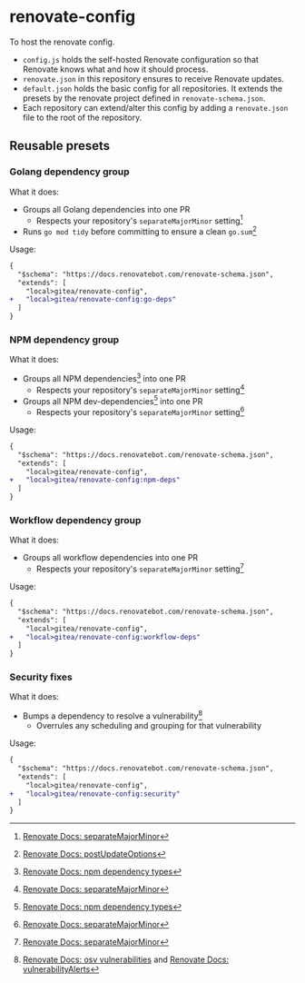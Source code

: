 # renovate-config

To host the renovate config.

- `config.js` holds the self-hosted Renovate configuration so that Renovate knows what and how it should process.
- `renovate.json` in this repository ensures to receive Renovate updates.
- `default.json` holds the basic config for all repositories. It extends the presets by the renovate project defined in `renovate-schema.json`.
- Each repository can extend/alter this config by adding a `renovate.json` file to the root of the repository.

## Reusable presets

### Golang dependency group

What it does:

- Groups all Golang dependencies into one PR
  - Respects your repository's `separateMajorMinor` setting[^1]
- Runs `go mod tidy` before committing to ensure a clean `go.sum`[^2]

Usage:

```diff
{
  "$schema": "https://docs.renovatebot.com/renovate-schema.json",
  "extends": [
    "local>gitea/renovate-config",
+   "local>gitea/renovate-config:go-deps"
  ]
}
```

### NPM dependency group

What it does:

- Groups all NPM dependencies[^3] into one PR
  - Respects your repository's `separateMajorMinor` setting[^1]
- Groups all NPM dev-dependencies[^3] into one PR
  - Respects your repository's `separateMajorMinor` setting[^1]

Usage:

```diff
{
  "$schema": "https://docs.renovatebot.com/renovate-schema.json",
  "extends": [
    "local>gitea/renovate-config",
+   "local>gitea/renovate-config:npm-deps"
  ]
}
```

### Workflow dependency group

What it does:

- Groups all workflow dependencies into one PR
  - Respects your repository's `separateMajorMinor` setting[^1]

Usage:

```diff
{
  "$schema": "https://docs.renovatebot.com/renovate-schema.json",
  "extends": [
    "local>gitea/renovate-config",
+   "local>gitea/renovate-config:workflow-deps"
  ]
}
```

### Security fixes

What it does:

- Bumps a dependency to resolve a vulnerability[^4]
  - Overrules any scheduling and grouping for that vulnerability

Usage:

```diff
{
  "$schema": "https://docs.renovatebot.com/renovate-schema.json",
  "extends": [
    "local>gitea/renovate-config",
+   "local>gitea/renovate-config:security"
  ]
}
```

[^1]: [Renovate Docs: separateMajorMinor](https://docs.renovatebot.com/configuration-options/#separatemajorminor)
[^2]: [Renovate Docs: postUpdateOptions](https://docs.renovatebot.com/configuration-options/#postupdateoptions)
[^3]: [Renovate Docs: npm dependency types](https://docs.renovatebot.com/modules/manager/npm/#additional-information)
[^4]: [Renovate Docs: osv vulnerabilities](https://docs.renovatebot.com/configuration-options/#osvvulnerabilityalerts) and [Renovate Docs: vulnerabilityAlerts](https://docs.renovatebot.com/configuration-options/#vulnerabilityalerts)
